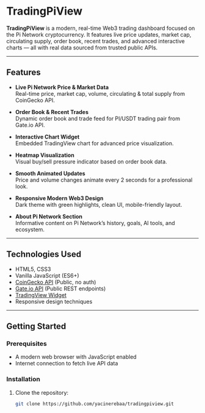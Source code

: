 # TradingPiView

**TradingPiView** is a modern, real-time Web3 trading dashboard focused on the Pi Network cryptocurrency. It features live price updates, market cap, circulating supply, order book, recent trades, and advanced interactive charts — all with real data sourced from trusted public APIs.

---

## Features

- **Live Pi Network Price & Market Data**  
  Real-time price, market cap, volume, circulating & total supply from CoinGecko API.

- **Order Book & Recent Trades**  
  Dynamic order book and trade feed for PI/USDT trading pair from Gate.io API.

- **Interactive Chart Widget**  
  Embedded TradingView chart for advanced price visualization.

- **Heatmap Visualization**  
  Visual buy/sell pressure indicator based on order book data.

- **Smooth Animated Updates**  
  Price and volume changes animate every 2 seconds for a professional look.

- **Responsive Modern Web3 Design**  
  Dark theme with green highlights, clean UI, mobile-friendly layout.

- **About Pi Network Section**  
  Informative content on Pi Network’s history, goals, AI tools, and ecosystem.

---

## Technologies Used

- HTML5, CSS3  
- Vanilla JavaScript (ES6+)  
- [CoinGecko API](https://www.coingecko.com/en/api) (Public, no auth)  
- [Gate.io API](https://www.gate.io/docs/apiv4/en/index.html) (Public REST endpoints)  
- [TradingView Widget](https://www.tradingview.com/widget/)  
- Responsive design techniques

---

## Getting Started

### Prerequisites

- A modern web browser with JavaScript enabled  
- Internet connection to fetch live API data

### Installation

1. Clone the repository:

   ```bash
   git clone https://github.com/yacinerebaa/tradingpiview.git

